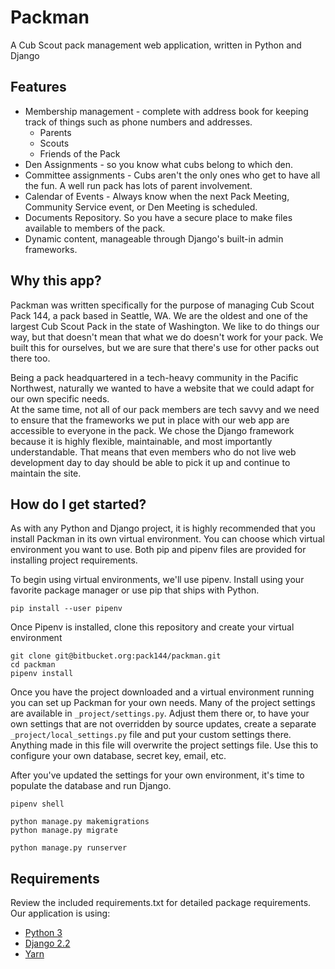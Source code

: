 # Packman
A Cub Scout pack management web application, written in Python and Django

## Features
* Membership management - complete with address book for keeping track of things
  such as phone numbers and addresses.
    * Parents
    * Scouts
    * Friends of the Pack
* Den Assignments - so you know what cubs belong to which den.
* Committee assignments - Cubs aren't the only ones who get to have all the fun. A
  well run pack has lots of parent involvement.
* Calendar of Events - Always know when the next Pack Meeting, Community Service event,
  or Den Meeting is scheduled.
* Documents Repository. So you have a secure place to make files available to members
  of the pack.
* Dynamic content, manageable through Django's built-in admin frameworks.

## Why this app?
Packman was written specifically for the purpose of managing Cub Scout Pack 144,
a pack based in Seattle, WA.  We are the oldest and one of the largest Cub Scout
Pack in the state of Washington.  We like to do things our way, but that doesn't mean
that what we do doesn't work for your pack.  We built this for ourselves, but we are
sure that there's use for other packs out there too.

Being a pack headquartered in a tech-heavy community in the Pacific Northwest, naturally
we wanted to have a website that we could adapt for our own specific needs.  
At the same time, not all of our pack members are tech savvy and we need to ensure that 
the frameworks we put in place with our web app are accessible to everyone in the pack. 
We chose the Django framework because it is highly flexible, maintainable, and most
importantly understandable.  That means that even members who do not live web development 
day to day should be able to pick it up and continue to maintain the site.

## How do I get started?
As with any Python and Django project, it is highly recommended that you install
Packman in its own virtual environment. You can choose which virtual environment
you want to use. Both pip and pipenv files are provided for installing project
requirements.

To begin using virtual environments, we'll use pipenv. Install using your favorite
package manager or use pip that ships with Python.
```
pip install --user pipenv
```

Once Pipenv is installed, clone this repository and create your virtual environment
```
git clone git@bitbucket.org:pack144/packman.git
cd packman
pipenv install
```

Once you have the project downloaded and a virtual environment running you can set
up Packman for your own needs. Many of the project settings are available in 
`_project/settings.py`. Adjust them there or, to have your own settings that are
not overridden by source updates, create a separate `_project/local_settings.py`
file and put your custom settings there. Anything made in this file will overwrite
the project settings file. Use this to configure your own database, secret key,
email, etc.

After you've updated the settings for your own environment, it's time to populate
the database and run Django.
```
pipenv shell

python manage.py makemigrations
python manage.py migrate

python manage.py runserver
```



## Requirements
Review the included requirements.txt for detailed package requirements.  Our 
application is using:

* [Python 3](https://python.org)
* [Django 2.2](https://djangoproject.com)
* [Yarn](https://yarnpkg.com/)